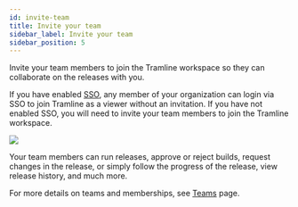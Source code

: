 ```yaml
---
id: invite-team
title: Invite your team
sidebar_label: Invite your team
sidebar_position: 5
---
```


Invite your team members to join the Tramline workspace so they can collaborate on the releases with you.

If you have enabled [SSO](/inviting-team#sso), any member of your organization can login via SSO to join Tramline as a viewer without an invitation.
If you have not enabled SSO, you will need to invite your team members to join the Tramline workspace.

![](/img/invite-team.png)

Your team members can run releases, approve or reject builds, request changes in the release, or simply follow the progress of the release, view release history, and much more.

For more details on teams and memberships, see [Teams](/inviting-team) page.
